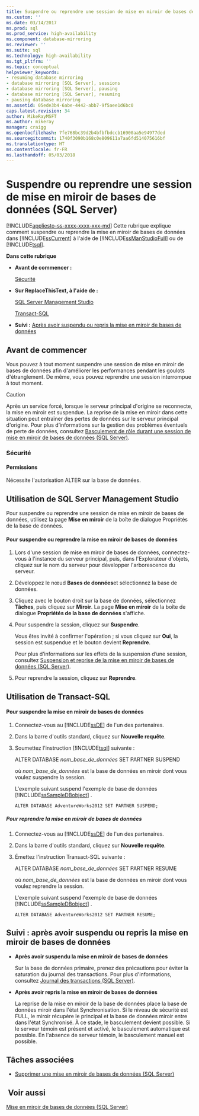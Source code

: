 ```yaml
---
title: Suspendre ou reprendre une session de mise en miroir de bases de données (SQL Server) | Microsoft Docs
ms.custom: ''
ms.date: 03/14/2017
ms.prod: sql
ms.prod_service: high-availability
ms.component: database-mirroring
ms.reviewer: ''
ms.suite: sql
ms.technology: high-availability
ms.tgt_pltfrm: ''
ms.topic: conceptual
helpviewer_keywords:
- resuming database mirroring
- database mirroring [SQL Server], sessions
- database mirroring [SQL Server], pausing
- database mirroring [SQL Server], resuming
- pausing database mirroring
ms.assetid: 05ede3b4-6abe-4442-abb7-9f5aee1d6bc0
caps.latest.revision: 34
author: MikeRayMSFT
ms.author: mikeray
manager: craigg
ms.openlocfilehash: 7fe768bc39d2b4bfbfbdccb16900aa5e94977ded
ms.sourcegitcommit: 1740f3090b168c0e809611a7aa6fd514075616bf
ms.translationtype: HT
ms.contentlocale: fr-FR
ms.lasthandoff: 05/03/2018
---
```

# <a name="pause-or-resume-a-database-mirroring-session-sql-server"></a>Suspendre ou reprendre une session de mise en miroir de bases de données (SQL Server)
[!INCLUDE[appliesto-ss-xxxx-xxxx-xxx-md](../../includes/appliesto-ss-xxxx-xxxx-xxx-md.md)]
  Cette rubrique explique comment suspendre ou reprendre la mise en miroir de bases de données dans [!INCLUDE[ssCurrent](../../includes/sscurrent-md.md)] à l'aide de [!INCLUDE[ssManStudioFull](../../includes/ssmanstudiofull-md.md)] ou de [!INCLUDE[tsql](../../includes/tsql-md.md)].  
  
 **Dans cette rubrique**  
  
-   **Avant de commencer :**  
  
     [Sécurité](#Security)  
  
-   **Sur ReplaceThisText, à l'aide de :**  
  
     [SQL Server Management Studio](#SSMSProcedure)  
  
     [Transact-SQL](#TsqlProcedure)  
  
-   **Suivi :**  [Après avoir suspendu ou repris la mise en miroir de bases de données](#FollowUp)  
  
##  <a name="BeforeYouBegin"></a> Avant de commencer  
 Vous pouvez à tout moment suspendre une session de mise en miroir de bases de données afin d'améliorer les performances pendant les goulots d'étranglement. De même, vous pouvez reprendre une session interrompue à tout moment.  
  
> [!CAUTION]  
>  Après un service forcé, lorsque le serveur principal d'origine se reconnecte, la mise en miroir est suspendue. La reprise de la mise en miroir dans cette situation peut entraîner des pertes de données sur le serveur principal d'origine. Pour plus d’informations sur la gestion des problèmes éventuels de perte de données, consultez [Basculement de rôle durant une session de mise en miroir de bases de données &#40;SQL Server&#41;](../../database-engine/database-mirroring/role-switching-during-a-database-mirroring-session-sql-server.md).  
  
###  <a name="Security"></a> Sécurité  
  
####  <a name="Permissions"></a> Permissions  
 Nécessite l'autorisation ALTER sur la base de données.  
  
##  <a name="SSMSProcedure"></a> Utilisation de SQL Server Management Studio  
 Pour suspendre ou reprendre une session de mise en miroir de bases de données, utilisez la page **Mise en miroir** de la boîte de dialogue Propriétés de la base de données.  
  
#### <a name="to-pause-or-resume-database-mirroring"></a>Pour suspendre ou reprendre la mise en miroir de bases de données  
  
1.  Lors d'une session de mise en miroir de bases de données, connectez-vous à l'instance du serveur principal, puis, dans l'Explorateur d'objets, cliquez sur le nom du serveur pour développer l'arborescence du serveur.  
  
2.  Développez le nœud **Bases de données**et sélectionnez la base de données.  
  
3.  Cliquez avec le bouton droit sur la base de données, sélectionnez **Tâches**, puis cliquez sur **Miroir**. La page **Mise en miroir** de la boîte de dialogue **Propriétés de la base de données** s'affiche.  
  
4.  Pour suspendre la session, cliquez sur **Suspendre**.  
  
     Vous êtes invité à confirmer l'opération ; si vous cliquez sur **Oui**, la session est suspendue et le bouton devient **Reprendre**.  
  
     Pour plus d’informations sur les effets de la suspension d’une session, consultez [Suspension et reprise de la mise en miroir de bases de données &#40;SQL Server&#41;](../../database-engine/database-mirroring/pausing-and-resuming-database-mirroring-sql-server.md).  
  
5.  Pour reprendre la session, cliquez sur **Reprendre**.  
  
##  <a name="TsqlProcedure"></a> Utilisation de Transact-SQL  
  
#### <a name="to-pause-database-mirroring"></a>Pour suspendre la mise en miroir de bases de données  
  
1.  Connectez-vous au [!INCLUDE[ssDE](../../includes/ssde-md.md)] de l'un des partenaires.  
  
2.  Dans la barre d'outils standard, cliquez sur **Nouvelle requête**.  
  
3.  Soumettez l'instruction [!INCLUDE[tsql](../../includes/tsql-md.md)] suivante :  
  
     ALTER DATABASE *nom_base_de_données* SET PARTNER SUSPEND  
  
     où *nom_base_de_données* est la base de données en miroir dont vous voulez suspendre la session.  
  
     L'exemple suivant suspend l'exemple de base de données [!INCLUDE[ssSampleDBobject](../../includes/sssampledbobject-md.md)] .  
  
    ```  
    ALTER DATABASE AdventureWorks2012 SET PARTNER SUSPEND;  
    ```  
  
##### <a name="to-resume-database-mirroring"></a>Pour reprendre la mise en miroir de bases de données  
  
1.  Connectez-vous au [!INCLUDE[ssDE](../../includes/ssde-md.md)] de l'un des partenaires.  
  
2.  Dans la barre d'outils standard, cliquez sur **Nouvelle requête**.  
  
3.  Émettez l'instruction Transact-SQL suivante :  
  
     ALTER DATABASE *nom_base_de_données* SET PARTNER RESUME  
  
     où *nom_base_de_données* est la base de données en miroir dont vous voulez reprendre la session.  
  
     L'exemple suivant suspend l'exemple de base de données [!INCLUDE[ssSampleDBobject](../../includes/sssampledbobject-md.md)] .  
  
    ```  
    ALTER DATABASE AdventureWorks2012 SET PARTNER RESUME;  
    ```  
  
##  <a name="FollowUp"></a> Suivi : après avoir suspendu ou repris la mise en miroir de bases de données  
  
-   **Après avoir suspendu la mise en miroir de bases de données**  
  
     Sur la base de données primaire, prenez des précautions pour éviter la saturation du journal des transactions. Pour plus d'informations, consultez [Journal des transactions &#40;SQL Server&#41;](../../relational-databases/logs/the-transaction-log-sql-server.md).  
  
-   **Après avoir repris la mise en miroir de bases de données**  
  
     La reprise de la mise en miroir de la base de données place la base de données miroir dans l'état Synchronisation. Si le niveau de sécurité est FULL, le miroir récupère le principal et la base de données miroir entre dans l'état Synchronisé. À ce stade, le basculement devient possible. Si le serveur témoin est présent et activé, le basculement automatique est possible. En l'absence de serveur témoin, le basculement manuel est possible.  
  
##  <a name="RelatedTasks"></a> Tâches associées  
  
-   [Supprimer une mise en miroir de bases de données &#40;SQL Server&#41;](../../database-engine/database-mirroring/remove-database-mirroring-sql-server.md)  
  
## <a name="see-also"></a> Voir aussi  
 [Mise en miroir de bases de données &#40;SQL Server&#41;](../../database-engine/database-mirroring/database-mirroring-sql-server.md)  
  
  
